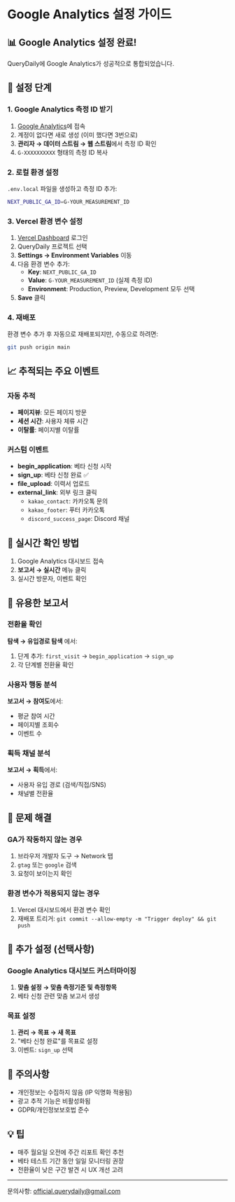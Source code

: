 # Google Analytics 설정 가이드

## 📊 Google Analytics 설정 완료!

QueryDaily에 Google Analytics가 성공적으로 통합되었습니다.

## 🚀 설정 단계

### 1. Google Analytics 측정 ID 받기

1. [Google Analytics](https://analytics.google.com/)에 접속
2. 계정이 없다면 새로 생성 (이미 했다면 3번으로)
3. **관리자 → 데이터 스트림 → 웹 스트림**에서 측정 ID 확인
4. `G-XXXXXXXXXX` 형태의 측정 ID 복사

### 2. 로컬 환경 설정

`.env.local` 파일을 생성하고 측정 ID 추가:

```bash
NEXT_PUBLIC_GA_ID=G-YOUR_MEASUREMENT_ID
```

### 3. Vercel 환경 변수 설정

1. [Vercel Dashboard](https://vercel.com) 로그인
2. QueryDaily 프로젝트 선택
3. **Settings → Environment Variables** 이동
4. 다음 환경 변수 추가:
   - **Key**: `NEXT_PUBLIC_GA_ID`
   - **Value**: `G-YOUR_MEASUREMENT_ID` (실제 측정 ID)
   - **Environment**: Production, Preview, Development 모두 선택
5. **Save** 클릭

### 4. 재배포

환경 변수 추가 후 자동으로 재배포되지만, 수동으로 하려면:

```bash
git push origin main
```

## 📈 추적되는 주요 이벤트

### 자동 추적
- **페이지뷰**: 모든 페이지 방문
- **세션 시간**: 사용자 체류 시간
- **이탈률**: 페이지별 이탈률

### 커스텀 이벤트
- **begin_application**: 베타 신청 시작
- **sign_up**: 베타 신청 완료 ✅
- **file_upload**: 이력서 업로드
- **external_link**: 외부 링크 클릭
  - `kakao_contact`: 카카오톡 문의
  - `kakao_footer`: 푸터 카카오톡
  - `discord_success_page`: Discord 채널

## 📱 실시간 확인 방법

1. Google Analytics 대시보드 접속
2. **보고서 → 실시간** 메뉴 클릭
3. 실시간 방문자, 이벤트 확인

## 🎯 유용한 보고서

### 전환율 확인
**탐색 → 유입경로 탐색** 에서:
1. 단계 추가: `first_visit` → `begin_application` → `sign_up`
2. 각 단계별 전환율 확인

### 사용자 행동 분석
**보고서 → 참여도**에서:
- 평균 참여 시간
- 페이지별 조회수
- 이벤트 수

### 획득 채널 분석
**보고서 → 획득**에서:
- 사용자 유입 경로 (검색/직접/SNS)
- 채널별 전환율

## 🔧 문제 해결

### GA가 작동하지 않는 경우
1. 브라우저 개발자 도구 → Network 탭
2. `gtag` 또는 `google` 검색
3. 요청이 보이는지 확인

### 환경 변수가 적용되지 않는 경우
1. Vercel 대시보드에서 환경 변수 확인
2. 재배포 트리거: `git commit --allow-empty -m "Trigger deploy" && git push`

## 📝 추가 설정 (선택사항)

### Google Analytics 대시보드 커스터마이징
1. **맞춤 설정 → 맞춤 측정기준 및 측정항목**
2. 베타 신청 관련 맞춤 보고서 생성

### 목표 설정
1. **관리 → 목표 → 새 목표**
2. "베타 신청 완료"를 목표로 설정
3. 이벤트: `sign_up` 선택

## 🚨 주의사항

- 개인정보는 수집하지 않음 (IP 익명화 적용됨)
- 광고 추적 기능은 비활성화됨
- GDPR/개인정보보호법 준수

## 💡 팁

- 매주 월요일 오전에 주간 리포트 확인 추천
- 베타 테스트 기간 동안 일일 모니터링 권장
- 전환율이 낮은 구간 발견 시 UX 개선 고려

---

문의사항: official.querydaily@gmail.com